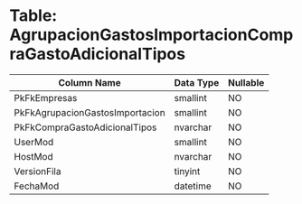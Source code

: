 # Table: AgrupacionGastosImportacionCompraGastoAdicionalTipos

| Column Name | Data Type | Nullable |
|-------------|-----------|----------|
| PkFkEmpresas | smallint | NO |
| PkFkAgrupacionGastosImportacion | smallint | NO |
| PkFkCompraGastoAdicionalTipos | nvarchar | NO |
| UserMod | smallint | NO |
| HostMod | nvarchar | NO |
| VersionFila | tinyint | NO |
| FechaMod | datetime | NO |
